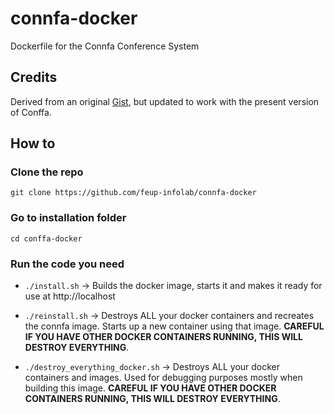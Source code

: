# connfa-docker
Dockerfile for the Connfa Conference System

## Credits

Derived from an original [Gist](https://gist.github.com/evelyne24/dc2a5ae271d26422c3d02783168a6e82), but updated to work with the present version of Conffa.

## How to

### Clone the repo 

`git clone https://github.com/feup-infolab/connfa-docker`

### Go to installation folder

`cd conffa-docker`

### Run the code you need

 - `./install.sh` -> Builds the docker image, starts it and makes it ready for use at http://localhost

 - `./reinstall.sh` -> Destroys ALL your docker containers and recreates the connfa image. Starts up a new container using that image. **CAREFUL IF YOU HAVE OTHER DOCKER CONTAINERS RUNNING, THIS WILL DESTROY EVERYTHING**.

 - `./destroy_everything_docker.sh` -> Destroys ALL your docker containers and images. Used for debugging purposes mostly when building this image. **CAREFUL IF YOU HAVE OTHER DOCKER CONTAINERS RUNNING, THIS WILL DESTROY EVERYTHING**.
